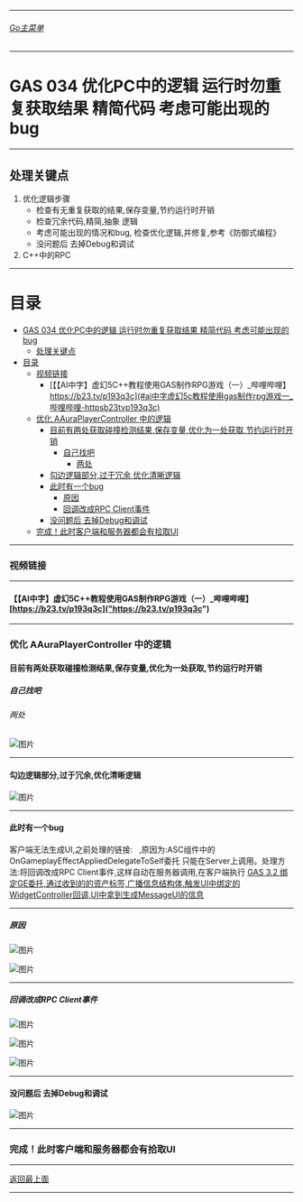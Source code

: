 ___________________________________________________________________________________________

###### [Go主菜单](../MainMenu.md)
___________________________________________________________________________________________

# GAS 034 优化PC中的逻辑 运行时勿重复获取结果 精简代码 考虑可能出现的bug
___________________________________________________________________________________________
## 处理关键点
1. 优化逻辑步骤
    - 检查有无重复获取的结果,保存变量,节约运行时开销
    - 检查冗余代码,精简,抽象 逻辑
    - 考虑可能出现的情况和bug,  检查优化逻辑,并修复,参考《防御式编程》
    - 没问题后 去掉Debug和调试
2. C++中的RPC
___________________________________________________________________________________________


# 目录
- [GAS 034 优化PC中的逻辑 运行时勿重复获取结果 精简代码 考虑可能出现的bug](#gas-034-优化pc中的逻辑-运行时勿重复获取结果-精简代码-考虑可能出现的bug)
  - [处理关键点](#处理关键点)
- [目录](#目录)
    - [视频链接](#视频链接)
      - [【【AI中字】虚幻5C++教程使用GAS制作RPG游戏（一）\_哔哩哔哩】 https://b23.tv/p193q3c](#ai中字虚幻5c教程使用gas制作rpg游戏一_哔哩哔哩-httpsb23tvp193q3c)
    - [优化 AAuraPlayerController 中的逻辑](#优化-aauraplayercontroller-中的逻辑)
      - [目前有两处获取碰撞检测结果,保存变量,优化为一处获取,节约运行时开销](#目前有两处获取碰撞检测结果保存变量优化为一处获取节约运行时开销)
        - [自己找吧](#自己找吧)
          - [两处](#两处)
      - [勾边逻辑部分,过于冗余,优化清晰逻辑](#勾边逻辑部分过于冗余优化清晰逻辑)
      - [此时有一个bug](#此时有一个bug)
        - [原因](#原因)
        - [回调改成RPC Client事件](#回调改成rpc-client事件)
      - [没问题后 去掉Debug和调试](#没问题后-去掉debug和调试)
    - [完成！此时客户端和服务器都会有拾取UI](#完成此时客户端和服务器都会有拾取ui)


___________________________________________________________________________________________


### 视频链接
___________________________________________________________________________________________


#### 【【AI中字】虚幻5C++教程使用GAS制作RPG游戏（一）_哔哩哔哩】 [https://b23.tv/p193q3c]("https://b23.tv/p193q3c")
___________________________________________________________________________________________


### 优化 AAuraPlayerController 中的逻辑

#### 目前有两处获取碰撞检测结果,保存变量,优化为一处获取,节约运行时开销

##### 自己找吧

###### 两处  
![图片](https://github.com/liyunlong618/LiYunLongKnowledgeLibrary/blob/main/UECPP/Models/GAS/GAS_2_Aura/DetailContent/Image/GAS_034/734105_910533.png?raw=true)
___________________________________________________________________________________________


#### 勾边逻辑部分,过于冗余,优化清晰逻辑
         
![图片](https://github.com/liyunlong618/LiYunLongKnowledgeLibrary/blob/main/UECPP/Models/GAS/GAS_2_Aura/DetailContent/Image/GAS_034/492041_878455.png?raw=true)
___________________________________________________________________________________________


#### 此时有一个bug

客户端无法生成UI,之前处理的链接: ​ ​  ,原因为:ASC组件中的 OnGameplayEffectAppliedDelegateToSelf委托 只能在Server上调用。处理方法:将回调改成RPC Client事件,这样自动在服务器调用,在客户端执行 [GAS 3.2 绑定GE委托,通过收到的的资产标签,广播信息结构体,触发UI中绑定的WidgetController回调,UI中拿到生成MessageUI的信息]("https://mubu.com/doc7RVlZQFR2M0")
___________________________________________________________________________________________


##### 原因
             
![图片](https://github.com/liyunlong618/LiYunLongKnowledgeLibrary/blob/main/UECPP/Models/GAS/GAS_2_Aura/DetailContent/Image/GAS_034/206525_325574.png?raw=true)
             
![图片](https://github.com/liyunlong618/LiYunLongKnowledgeLibrary/blob/main/UECPP/Models/GAS/GAS_2_Aura/DetailContent/Image/GAS_034/219709_853356.png?raw=true)
___________________________________________________________________________________________


##### 回调改成RPC Client事件 

![图片](https://github.com/liyunlong618/LiYunLongKnowledgeLibrary/blob/main/UECPP/Models/GAS/GAS_2_Aura/DetailContent/Image/GAS_034/203696_312742.png?raw=true)
             
![图片](https://github.com/liyunlong618/LiYunLongKnowledgeLibrary/blob/main/UECPP/Models/GAS/GAS_2_Aura/DetailContent/Image/GAS_034/779336_466726.png?raw=true)
             
![图片](https://github.com/liyunlong618/LiYunLongKnowledgeLibrary/blob/main/UECPP/Models/GAS/GAS_2_Aura/DetailContent/Image/GAS_034/280720_194416.png?raw=true)
___________________________________________________________________________________________


#### 没问题后 去掉Debug和调试
         
![图片](https://github.com/liyunlong618/LiYunLongKnowledgeLibrary/blob/main/UECPP/Models/GAS/GAS_2_Aura/DetailContent/Image/GAS_034/180159_706291.png?raw=true)
___________________________________________________________________________________________


### 完成！此时客户端和服务器都会有拾取UI

___________________________________________________________________________________________

[返回最上面](#Go主菜单)
___________________________________________________________________________________________